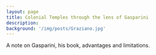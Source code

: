 ```yaml
---
layout: page
title: Colonial Temples through the lens of Gasparini
description:
background: '/img/posts/Graziano.jpg'
---
```

A note on Gasparini, his book, advantages and limitations.
